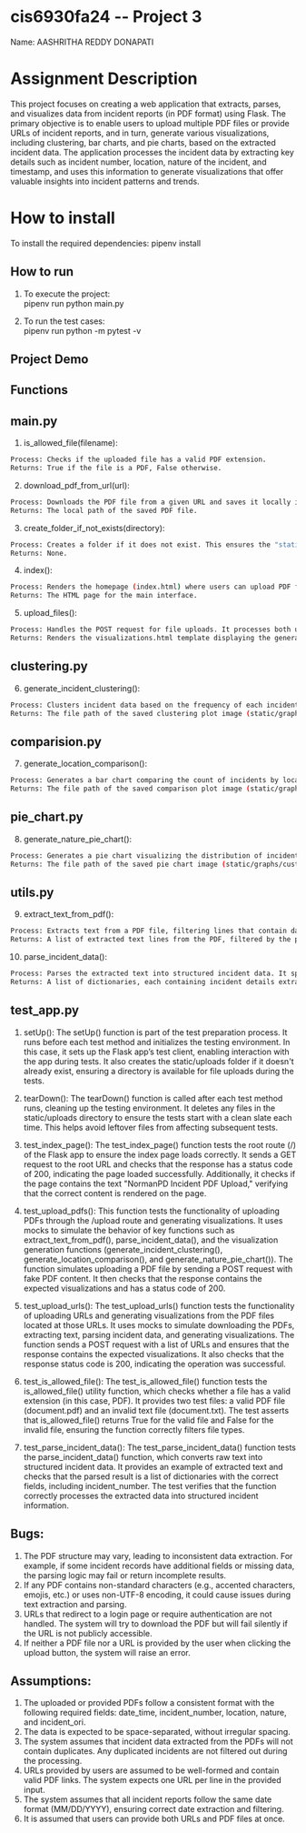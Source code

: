 # cis6930fa24 -- Project 3

Name: AASHRITHA REDDY DONAPATI

# Assignment Description
This project focuses on creating a web application that extracts, parses, and visualizes data from incident reports (in PDF format) using Flask. The primary objective is to enable users to upload multiple PDF files or provide URLs of incident reports, and in turn, generate various visualizations, including clustering, bar charts, and pie charts, based on the extracted incident data. The application processes the incident data by extracting key details such as incident number, location, nature of the incident, and timestamp, and uses this information to generate visualizations that offer valuable insights into incident patterns and trends.

# How to install
To install the required dependencies:  pipenv install

## How to run

1. To execute the project:  
pipenv run python main.py

2. To run the test cases:  
pipenv run python -m pytest -v   

## Project Demo


## Functions

## main.py

1. is_allowed_file(filename):
```sh
Process: Checks if the uploaded file has a valid PDF extension.
Returns: True if the file is a PDF, False otherwise.
```
2. download_pdf_from_url(url):
```sh
Process: Downloads the PDF file from a given URL and saves it locally in the "static/uploads" folder.
Returns: The local path of the saved PDF file.
```
3. create_folder_if_not_exists(directory):
```sh
Process: Creates a folder if it does not exist. This ensures the "static/uploads" directory is available to store the uploaded files.
Returns: None.
```
4. index():
```sh
Process: Renders the homepage (index.html) where users can upload PDF files or provide URLs for incident reports.
Returns: The HTML page for the main interface.
```
5. upload_files():
```sh
Process: Handles the POST request for file uploads. It processes both uploaded PDF files and URLs. For each PDF (either uploaded or downloaded from a URL), the text is extracted, parsed into incident records, and visualizations are generated.
Returns: Renders the visualizations.html template displaying the generated clustering image, comparison chart, and pie chart.
```
## clustering.py

6. generate_incident_clustering():
```sh
Process: Clusters incident data based on the frequency of each incident type (nature) using KMeans and generates a scatter plot to visualize the clustering.
Returns: The file path of the saved clustering plot image (static/graphs/clustering.png).
```
## comparision.py

7. generate_location_comparison():
```sh
Process: Generates a bar chart comparing the count of incidents by location. It first counts the incidents per location and then visualizes the result in a bar chart. The chart is saved as an image for display.
Returns: The file path of the saved comparison plot image (static/graphs/comparison.png).
```
## pie_chart.py

8. generate_nature_pie_chart():
```sh
Process: Generates a pie chart visualizing the distribution of incidents by their nature. It first counts the occurrences of each unique nature in the incident data, and then creates a pie chart to represent this distribution. The chart is saved as an image for display.
Returns: The file path of the saved pie chart image (static/graphs/custom.png).
```
## utils.py

9. extract_text_from_pdf():
```sh
Process: Extracts text from a PDF file, filtering lines that contain date information in the format MM/DD/YYYY. The text is extracted from each page of the PDF, and only lines containing dates are retained for further processing.
Returns: A list of extracted text lines from the PDF, filtered by the presence of a date.
```
10. parse_incident_data():
```sh
Process: Parses the extracted text into structured incident data. It splits each line based on multiple spaces and extracts relevant details such as date_time, incident_number, location, nature, and incident_ori into a dictionary format.
Returns: A list of dictionaries, each containing incident details extracted from the text.
```
## test_app.py

1. setUp(): The setUp() function is part of the test preparation process. It runs before each test method and initializes the testing environment. In this case, it sets up the Flask app’s test client, enabling interaction with the app during tests. It also creates the static/uploads folder if it doesn't already exist, ensuring a directory is available for file uploads during the tests.

2. tearDown(): The tearDown() function is called after each test method runs, cleaning up the testing environment. It deletes any files in the static/uploads directory to ensure the tests start with a clean slate each time. This helps avoid leftover files from affecting subsequent tests.

3. test_index_page(): The test_index_page() function tests the root route (/) of the Flask app to ensure the index page loads correctly. It sends a GET request to the root URL and checks that the response has a status code of 200, indicating the page loaded successfully. Additionally, it checks if the page contains the text "NormanPD Incident PDF Upload," verifying that the correct content is rendered on the page.

4. test_upload_pdfs(): This function tests the functionality of uploading PDFs through the /upload route and generating visualizations. It uses mocks to simulate the behavior of key functions such as extract_text_from_pdf(), parse_incident_data(), and the visualization generation functions (generate_incident_clustering(), generate_location_comparison(), and generate_nature_pie_chart()). The function simulates uploading a PDF file by sending a POST request with fake PDF content. It then checks that the response contains the expected visualizations and has a status code of 200.

5. test_upload_urls(): The test_upload_urls() function tests the functionality of uploading URLs and generating visualizations from the PDF files located at those URLs. It uses mocks to simulate downloading the PDFs, extracting text, parsing incident data, and generating visualizations. The function sends a POST request with a list of URLs and ensures that the response contains the expected visualizations. It also checks that the response status code is 200, indicating the operation was successful.

6. test_is_allowed_file(): The test_is_allowed_file() function tests the is_allowed_file() utility function, which checks whether a file has a valid extension (in this case, PDF). It provides two test files: a valid PDF file (document.pdf) and an invalid text file (document.txt). The test asserts that is_allowed_file() returns True for the valid file and False for the invalid file, ensuring the function correctly filters file types.

7. test_parse_incident_data(): The test_parse_incident_data() function tests the parse_incident_data() function, which converts raw text into structured incident data. It provides an example of extracted text and checks that the parsed result is a list of dictionaries with the correct fields, including incident_number. The test verifies that the function correctly processes the extracted data into structured incident information.

## Bugs:
1. The PDF structure may vary, leading to inconsistent data extraction. For example, if some incident records have additional fields or missing data, the parsing logic may fail or return incomplete results.
2. If any PDF contains non-standard characters (e.g., accented characters, emojis, etc.) or uses non-UTF-8 encoding, it could cause issues during text extraction and parsing.
3. URLs that redirect to a login page or require authentication are not handled. The system will try to download the PDF but will fail silently if the URL is not publicly accessible.
4. If neither a PDF file nor a URL is provided by the user when clicking the upload button, the system will raise an error.

## Assumptions:

1. The uploaded or provided PDFs follow a consistent format with the following required fields: date_time, incident_number, location, nature, and incident_ori.
2. The data is expected to be space-separated, without irregular spacing.
3. The system assumes that incident data extracted from the PDFs will not contain duplicates. Any duplicated incidents are not filtered out during the processing.
4. URLs provided by users are assumed to be well-formed and contain valid PDF links. The system expects one URL per line in the provided input.
5. The system assumes that all incident reports follow the same date format (MM/DD/YYYY), ensuring correct date extraction and filtering.
6. It is assumed that users can provide both URLs and PDF files at once. 
